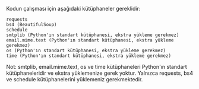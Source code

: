 Kodun çalışması için aşağıdaki kütüphaneler gereklidir: 

    requests  
    bs4 (BeautifulSoup)  
    schedule  
    smtplib (Python'ın standart kütüphanesi, ekstra yükleme gerekmez)  
    email.mime.text (Python'ın standart kütüphanesi, ekstra yükleme gerekmez)  
    os (Python'ın standart kütüphanesi, ekstra yükleme gerekmez)  
    time (Python'ın standart kütüphanesi, ekstra yükleme gerekmez)
     

Not:  smtplib, email.mime.text, os ve time kütüphaneleri Python'ın standart kütüphaneleridir ve ekstra yüklemenize gerek yoktur. Yalnızca requests, bs4 ve schedule kütüphanelerini yüklemeniz gerekmektedir. 
